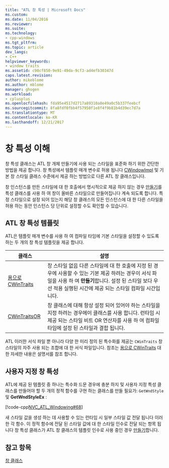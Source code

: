 ```yaml
---
title: "ATL 창 특성 | Microsoft Docs"
ms.custom: 
ms.date: 11/04/2016
ms.reviewer: 
ms.suite: 
ms.technology:
- cpp-windows
ms.tgt_pltfrm: 
ms.topic: article
dev_langs:
- C++
helpviewer_keywords:
- window traits
ms.assetid: c90cf850-9e91-49da-9cf3-ad4efb30347d
caps.latest.revision: 
author: mikeblome
ms.author: mblome
manager: ghogen
ms.workload:
- cplusplus
ms.openlocfilehash: fda95e4517d2717a89310a8e49a0c5b337feebcf
ms.sourcegitcommit: 8fa8fdf0fbb4f57950f1e8f4f9b81b4d39ec7d7a
ms.translationtype: MT
ms.contentlocale: ko-KR
ms.lasthandoff: 12/21/2017
---
```

# <a name="understanding-window-traits"></a>창 특성 이해
창 특성 클래스는 ATL 창 개체 만들기에 사용 되는 스타일을 표준화 하기 위한 간단한 방법을 제공 합니다. 창 특성에서 템플릿 매개 변수로 허용 됩니다 [CWindowImpl](../atl/reference/cwindowimpl-class.md) 및 기본 창 스타일 클래스 수준에서 제공 하는 방법으로 다른 ATL 창 클래스입니다.  
  
 창 인스턴스를 만든 스타일에 대 한 호출에서 명시적으로 제공 하지 않는 경우 [만들기](../atl/reference/cwindowimpl-class.md#create)를 특성 클래스를 사용 하 여 창이 올바른 스타일으로 만들어집니다 계속 되도록 합니다. 특정 스타일으로 설정 되어 있는지 해당 창 클래스의 모든 인스턴스에 대 한 다른 스타일을 허용 하는 동안 인스턴스 당 단위로 설정할 수도 확인할 수 있습니다.  
  
## <a name="atl-window-traits-templates"></a>ATL 창 특성 템플릿  
 ATL은 템플릿 매개 변수를 사용 하 여 컴파일 타임에 기본 스타일을 설정할 수 있도록 하는 두 개의 창 특성 템플릿을 제공 합니다.  
  
|클래스|설명|  
|-----------|-----------------|  
|[용으로 CWinTraits](../atl/reference/cwintraits-class.md)|창 스타일 없음 다른 스타일에 대 한 호출에 지정 된 경우에 사용할 수 있는 기본 제공 하려는 경우이 서식 파일을 사용 하 여 **만들기**합니다. 설정 된 스타일 보다 우선 적용 실행된 시간에 제공 되는 스타일 컴파일 시간입니다.|  
|[CWinTraitsOR](../atl/reference/cwintraitsor-class.md)|창 클래스에 대해 항상 설정 되어 있어야 하는 스타일을 지정 하려는 경우에이 클래스를 사용 합니다. 런타임 시 제공 되는 스타일 비트 OR 연산자를 사용 하 여 컴파일 타임에 설정 된 스타일과 결합 됩니다.|  
  
 ATL 이러한 서식 파일 뿐 아니라 다양 한 미리 정의 된 특수화를 제공는 `CWinTraits` 창 스타일의 자주 사용 되는 조합에 대 한 서식 파일입니다. 참조는 [용으로 CWinTraits](../atl/reference/cwintraits-class.md) 대 한 자세한 내용은 설명서를 참조 합니다.  
  
## <a name="custom-window-traits"></a>사용자 지정 창 특성  
 ATL에 제공 된 템플릿 중 하나는 특수화 드문 경우에 충분 하지 및 사용자 지정 특성 클래스를 만들어야 할 두 개의 정적 함수를 구현 하는 클래스를 만들 필요가: `GetWndStyle` 및 **GetWndStyleEx** :  
  
 [!code-cpp[NVC_ATL_Windowing#68](../atl/codesnippet/cpp/understanding-window-traits_1.h)]  
  
 새 스타일 값을 생성 하는 데 사용할 수 있는 런타임 시 일부 스타일 값 전달 됩니다 이러한 각 함수. 이 정적 함수에 전달 된 스타일 값에 대 한 스타일 인수로 전달 되는 항목 됩니다 창 특성 클래스가 ATL 창 클래스의 템플릿 인수로 사용 중인 경우 [만들기](../atl/reference/cwindowimpl-class.md#create)합니다.  
  
## <a name="see-also"></a>참고 항목  
 [창 클래스](../atl/atl-window-classes.md)

